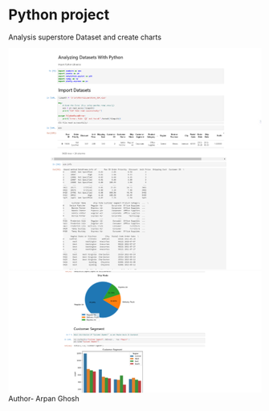 # Python project
Analysis superstore Dataset and create charts 

![logo](https://github.com/Arpan781/python_projects/blob/942d94754fdb3ad073a2b87778d43d193466b297/Screenshot%202024-07-13%20182724.png)
![logo](https://github.com/Arpan781/python_projects/blob/06f8ccdffa472dab04efe985b5162b438a7d7354/Screenshot%202024-07-13%20182805.png)
![logo](https://github.com/Arpan781/python_projects/blob/9c693bf38c029e3e072ce0bc425eb55f09302d3e/Screenshot%202024-07-13%20182924.png)
Author- Arpan Ghosh


